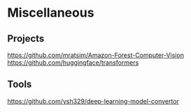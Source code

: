Miscellaneous
=============

Projects
--------

https://github.com/mratsim/Amazon-Forest-Computer-Vision
https://github.com/huggingface/transformers


Tools
-----

https://github.com/ysh329/deep-learning-model-convertor